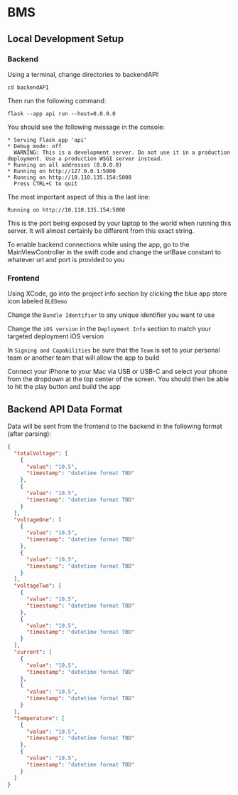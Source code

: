 # BMS

## Local Development Setup

### Backend

Using a terminal, change directories to backendAPI:

`cd backendAPI`

Then run the following command:

`flask --app api run --host=0.0.0.0`

You should see the following message in the console:

```
* Serving Flask app 'api'
* Debug mode: off
  WARNING: This is a development server. Do not use it in a production deployment. Use a production WSGI server instead.
* Running on all addresses (0.0.0.0)
* Running on http://127.0.0.1:5000
* Running on http://10.110.135.154:5000
  Press CTRL+C to quit
```

The most important aspect of this is the last line:

`Running on http://10.110.135.154:5000`

This is the port being exposed by your laptop to the world when running this server.
It will almost certainly be different from this exact string.

To enable backend connections while using the app, go to the 
MainViewController in the swift code and change the urlBase constant to whatever url 
and port is provided to you

### Frontend

Using XCode, go into the project info section by clicking the blue app store icon labeled
`BLEDemo`

Change the `Bundle Identifier` to any unique identifier you want to use

Change the `iOS version` in the `Deployment Info` section to match your targeted deployment iOS 
version

In `Signing and Capabilities` be sure that the `Team` is set to your personal team or another 
team that will allow the app to build

Connect your iPhone to your Mac via USB or USB-C and select your phone from the 
dropdown at the top center of the screen. You should then be able to hit the play button and
build the app

## Backend API Data Format

Data will be sent from the frontend to the backend in the following format (after parsing):

```json
{
  "totalVoltage": [
    {
      "value": "10.5",
      "timestamp": "datetime format TBD"
    },
    {
      "value": "10.5",
      "timestamp": "datetime format TBD"
    }
  ],
  "voltageOne": [
    {
      "value": "10.5",
      "timestamp": "datetime format TBD"
    },
    {
      "value": "10.5",
      "timestamp": "datetime format TBD"
    }
  ],
  "voltageTwo": [
    {
      "value": "10.5",
      "timestamp": "datetime format TBD"
    },
    {
      "value": "10.5",
      "timestamp": "datetime format TBD"
    }
  ],
  "current": [
    {
      "value": "10.5",
      "timestamp": "datetime format TBD"
    },
    {
      "value": "10.5",
      "timestamp": "datetime format TBD"
    }
  ],
  "temperature": [
    {
      "value": "10.5",
      "timestamp": "datetime format TBD"
    },
    {
      "value": "10.5",
      "timestamp": "datetime format TBD"
    }
  ]
}
```